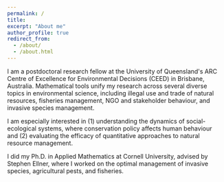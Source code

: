 ```yaml
---
permalink: /
title: 
excerpt: "About me"
author_profile: true
redirect_from: 
  - /about/
  - /about.html
---
```


I am a postdoctoral research fellow at the University of Queensland's ARC Centre of Excellence for Environmental Decisions (CEED) in Brisbane, Australia. Mathematical tools unify my research across several diverse topics in environmental science, including illegal use and trade of natural resources, fisheries management, NGO and stakeholder behaviour, and invasive species management.


I am especially interested in (1) understanding the dynamics of social-ecological systems, where conservation policy affects human behaviour and (2) evaluating the efficacy of quantitative approaches to natural resource management.


I did my Ph.D. in Applied Mathematics at Cornell University, advised by Stephen Ellner,  where I worked on the optimal management of invasive species, agricultural pests, and fisheries.  

